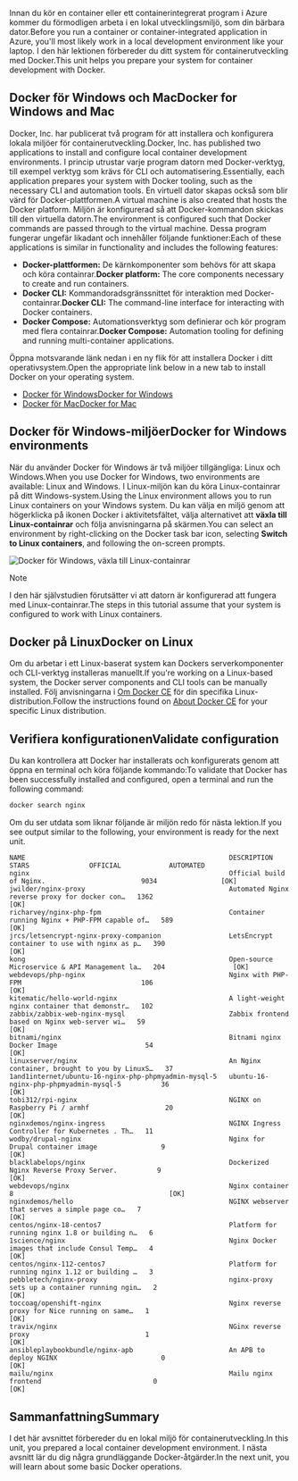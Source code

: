 <span data-ttu-id="7f5a9-101">Innan du kör en container eller ett containerintegrerat program i Azure kommer du förmodligen arbeta i en lokal utvecklingsmiljö, som din bärbara dator.</span><span class="sxs-lookup"><span data-stu-id="7f5a9-101">Before you run a container or container-integrated application in Azure, you'll most likely work in a local development environment like your laptop.</span></span> <span data-ttu-id="7f5a9-102">I den här lektionen förbereder du ditt system för containerutveckling med Docker.</span><span class="sxs-lookup"><span data-stu-id="7f5a9-102">This unit helps you prepare your system for container development with Docker.</span></span>

## <a name="docker-for-windows-and-mac"></a><span data-ttu-id="7f5a9-103">Docker för Windows och Mac</span><span class="sxs-lookup"><span data-stu-id="7f5a9-103">Docker for Windows and Mac</span></span>

<span data-ttu-id="7f5a9-104">Docker, Inc. har publicerat två program för att installera och konfigurera lokala miljöer för containerutveckling.</span><span class="sxs-lookup"><span data-stu-id="7f5a9-104">Docker, Inc. has published two applications to install and configure local container development environments.</span></span> <span data-ttu-id="7f5a9-105">I princip utrustar varje program datorn med Docker-verktyg, till exempel verktyg som krävs för CLI och automatisering.</span><span class="sxs-lookup"><span data-stu-id="7f5a9-105">Essentially, each application prepares your system with Docker tooling, such as the necessary CLI and automation tools.</span></span> <span data-ttu-id="7f5a9-106">En virtuell dator skapas också som blir värd för Docker-plattformen.</span><span class="sxs-lookup"><span data-stu-id="7f5a9-106">A virtual machine is also created that hosts the Docker platform.</span></span> <span data-ttu-id="7f5a9-107">Miljön är konfigurerad så att Docker-kommandon skickas till den virtuella datorn.</span><span class="sxs-lookup"><span data-stu-id="7f5a9-107">The environment is configured such that Docker commands are passed through to the virtual machine.</span></span> <span data-ttu-id="7f5a9-108">Dessa program fungerar ungefär likadant och innehåller följande funktioner:</span><span class="sxs-lookup"><span data-stu-id="7f5a9-108">Each of these applications is similar in functionality and includes the following features:</span></span>

- <span data-ttu-id="7f5a9-109">**Docker-plattformen:** De kärnkomponenter som behövs för att skapa och köra containrar.</span><span class="sxs-lookup"><span data-stu-id="7f5a9-109">**Docker platform:** The core components necessary to create and run containers.</span></span>
- <span data-ttu-id="7f5a9-110">**Docker CLI:** Kommandoradsgränssnittet för interaktion med Docker-containrar.</span><span class="sxs-lookup"><span data-stu-id="7f5a9-110">**Docker CLI:** The command-line interface for interacting with Docker containers.</span></span>
- <span data-ttu-id="7f5a9-111">**Docker Compose:** Automationsverktyg som definierar och kör program med flera containrar.</span><span class="sxs-lookup"><span data-stu-id="7f5a9-111">**Docker Compose:** Automation tooling for defining and running multi-container applications.</span></span>

<span data-ttu-id="7f5a9-112">Öppna motsvarande länk nedan i en ny flik för att installera Docker i ditt operativsystem.</span><span class="sxs-lookup"><span data-stu-id="7f5a9-112">Open the appropriate link below in a new tab to install Docker on your operating system.</span></span> 

- [<span data-ttu-id="7f5a9-113">Docker för Windows</span><span class="sxs-lookup"><span data-stu-id="7f5a9-113">Docker for Windows</span></span>](https://www.docker.com/docker-windows)
- [<span data-ttu-id="7f5a9-114">Docker för Mac</span><span class="sxs-lookup"><span data-stu-id="7f5a9-114">Docker for Mac</span></span>](https://www.docker.com/docker-mac)

## <a name="docker-for-windows-environments"></a><span data-ttu-id="7f5a9-115">Docker för Windows-miljöer</span><span class="sxs-lookup"><span data-stu-id="7f5a9-115">Docker for Windows environments</span></span>

<span data-ttu-id="7f5a9-116">När du använder Docker för Windows är två miljöer tillgängliga: Linux och Windows.</span><span class="sxs-lookup"><span data-stu-id="7f5a9-116">When you use Docker for Windows, two environments are available: Linux and Windows.</span></span> <span data-ttu-id="7f5a9-117">I Linux-miljön kan du köra Linux-containrar på ditt Windows-system.</span><span class="sxs-lookup"><span data-stu-id="7f5a9-117">Using the Linux environment allows you to run Linux containers on your Windows system.</span></span> <span data-ttu-id="7f5a9-118">Du kan välja en miljö genom att högerklicka på ikonen Docker i aktivitetsfältet, välja alternativet att **växla till Linux-containrar** och följa anvisningarna på skärmen.</span><span class="sxs-lookup"><span data-stu-id="7f5a9-118">You can select an environment by right-clicking on the Docker task bar icon, selecting **Switch to Linux containers**, and following the on-screen prompts.</span></span>

![Docker för Windows, växla till Linux-containrar](../media-draft/2-docker-linux.png)

> [!NOTE]
> <span data-ttu-id="7f5a9-120">I den här självstudien förutsätter vi att datorn är konfigurerad att fungera med Linux-containrar.</span><span class="sxs-lookup"><span data-stu-id="7f5a9-120">The steps in this tutorial assume that your system is configured to work with Linux containers.</span></span>

## <a name="docker-on-linux"></a><span data-ttu-id="7f5a9-121">Docker på Linux</span><span class="sxs-lookup"><span data-stu-id="7f5a9-121">Docker on Linux</span></span>

<span data-ttu-id="7f5a9-122">Om du arbetar i ett Linux-baserat system kan Dockers serverkomponenter och CLI-verktyg installeras manuellt.</span><span class="sxs-lookup"><span data-stu-id="7f5a9-122">If you're working on a Linux-based system, the Docker server components and CLI tools can be manually installed.</span></span> <span data-ttu-id="7f5a9-123">Följ anvisningarna i [Om Docker CE](https://docs.docker.com/install/#server) för din specifika Linux-distribution.</span><span class="sxs-lookup"><span data-stu-id="7f5a9-123">Follow the instructions found on [About Docker CE](https://docs.docker.com/install/#server) for your specific Linux distribution.</span></span>

## <a name="validate-configuration"></a><span data-ttu-id="7f5a9-124">Verifiera konfigurationen</span><span class="sxs-lookup"><span data-stu-id="7f5a9-124">Validate configuration</span></span>

<span data-ttu-id="7f5a9-125">Du kan kontrollera att Docker har installerats och konfigurerats genom att öppna en terminal och köra följande kommando:</span><span class="sxs-lookup"><span data-stu-id="7f5a9-125">To validate that Docker has been successfully installed and configured, open a terminal and run the following command:</span></span>

```bash
docker search nginx
```

<span data-ttu-id="7f5a9-126">Om du ser utdata som liknar följande är miljön redo för nästa lektion.</span><span class="sxs-lookup"><span data-stu-id="7f5a9-126">If you see output similar to the following, your environment is ready for the next unit.</span></span>

```output
NAME                                                   DESCRIPTION                                     STARS               OFFICIAL            AUTOMATED
nginx                                                  Official build of Nginx.                        9034                [OK]
jwilder/nginx-proxy                                    Automated Nginx reverse proxy for docker con…   1362                                    [OK]
richarvey/nginx-php-fpm                                Container running Nginx + PHP-FPM capable of…   589                                     [OK]
jrcs/letsencrypt-nginx-proxy-companion                 LetsEncrypt container to use with nginx as p…   390                                     [OK]
kong                                                   Open-source Microservice & API Management la…   204                 [OK]
webdevops/php-nginx                                    Nginx with PHP-FPM                              106                                     [OK]
kitematic/hello-world-nginx                            A light-weight nginx container that demonstr…   102
zabbix/zabbix-web-nginx-mysql                          Zabbix frontend based on Nginx web-server wi…   59                                      [OK]
bitnami/nginx                                          Bitnami nginx Docker Image                      54                                      [OK]
linuxserver/nginx                                      An Nginx container, brought to you by LinuxS…   37
1and1internet/ubuntu-16-nginx-php-phpmyadmin-mysql-5   ubuntu-16-nginx-php-phpmyadmin-mysql-5          36                                      [OK]
tobi312/rpi-nginx                                      NGINX on Raspberry Pi / armhf                   20                                      [OK]
nginxdemos/nginx-ingress                               NGINX Ingress Controller for Kubernetes . Th…   11
wodby/drupal-nginx                                     Nginx for Drupal container image                9                                       [OK]
blacklabelops/nginx                                    Dockerized Nginx Reverse Proxy Server.          9                                       [OK]
webdevops/nginx                                        Nginx container                                 8                                       [OK]
nginxdemos/hello                                       NGINX webserver that serves a simple page co…   7                                       [OK]
centos/nginx-18-centos7                                Platform for running nginx 1.8 or building n…   6
1science/nginx                                         Nginx Docker images that include Consul Temp…   4                                       [OK]
centos/nginx-112-centos7                               Platform for running nginx 1.12 or building …   3
pebbletech/nginx-proxy                                 nginx-proxy sets up a container running ngin…   2                                       [OK]
toccoag/openshift-nginx                                Nginx reverse proxy for Nice running on same…   1                                       [OK]
travix/nginx                                           NGinx reverse proxy                             1                                       [OK]
ansibleplaybookbundle/nginx-apb                        An APB to deploy NGINX                          0                                       [OK]
mailu/nginx                                            Mailu nginx frontend                            0                                       [OK]
```

## <a name="summary"></a><span data-ttu-id="7f5a9-127">Sammanfattning</span><span class="sxs-lookup"><span data-stu-id="7f5a9-127">Summary</span></span>

<span data-ttu-id="7f5a9-128">I det här avsnittet förbereder du en lokal miljö för containerutveckling.</span><span class="sxs-lookup"><span data-stu-id="7f5a9-128">In this unit, you prepared a local container development environment.</span></span> <span data-ttu-id="7f5a9-129">I nästa avsnitt lär du dig några grundläggande Docker-åtgärder.</span><span class="sxs-lookup"><span data-stu-id="7f5a9-129">In the next unit, you will learn about some basic Docker operations.</span></span>